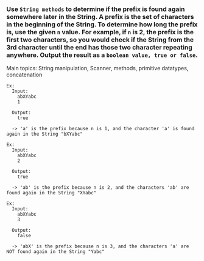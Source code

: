 ### Use `String methods` to determine if the prefix is found again somewhere later in the String. A prefix is the set of characters in the beginning of the String. To determine how long the prefix is,  use the given `n` value. For example, if `n` is 2, the prefix is the first two characters, so you would check if the String from the 3rd character until the end has those two character repeating anywhere. Output the result as a `boolean value, true or false`.
Main topics: String manipulation, Scanner, methods, primitive datatypes, concatenation

```
Ex:
  Input:
    abXYabc
    1

  Output:
    true

  -> 'a' is the prefix because n is 1, and the character 'a' is found again in the String "bXYabc"
```

```
Ex:
  Input:
    abXYabc
    2

  Output:
    true

  -> 'ab' is the prefix because n is 2, and the characters 'ab' are found again in the String "XYabc"
```
```
Ex:
  Input:
    abXYabc
    3

  Output:
    false

  -> 'abX' is the prefix because n is 3, and the characters 'a' are NOT found again in the String "Yabc"
```

